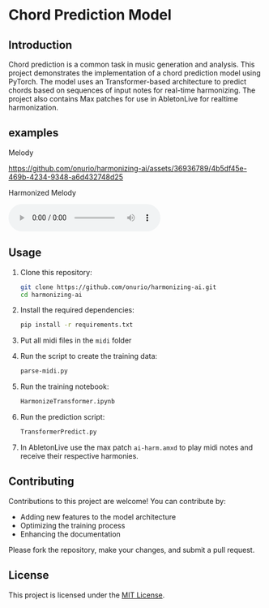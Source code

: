 # Chord Prediction Model

## Introduction

Chord prediction is a common task in music generation and analysis. This project demonstrates the implementation of a chord prediction model using PyTorch. The model uses an Transformer-based architecture to predict chords based on sequences of input notes for real-time harmonizing. The project also contains Max patches for use in AbletonLive for realtime harmonization.

## examples

Melody

https://github.com/onurio/harmonizing-ai/assets/36936789/4b5df45e-469b-4234-9348-a6d432748d25

Harmonized Melody

<audio controls>
  <source src="https://firebasestorage.googleapis.com/v0/b/the-omri-nuri-project-website.appspot.com/o/yes-harm.mp3?alt=media&token=df8802c7-d552-453c-be59-f4b35700f41b" type="audio/mp3">
  Your browser does not support the audio element.
</audio>


## Usage

1. Clone this repository:

   ```bash
   git clone https://github.com/onurio/harmonizing-ai.git
   cd harmonizing-ai
   ```

2. Install the required dependencies:

   ```bash
   pip install -r requirements.txt
   ```

3. Put all midi files in the `midi` folder

5. Run the script to create the training data:

   ```bash
   parse-midi.py
   ```

5. Run the training notebook:

   ```bash
   HarmonizeTransformer.ipynb
   ```

6. Run the prediction script:

   ```bash
   TransformerPredict.py
   ```

7. In AbletonLive use the max patch `ai-harm.amxd` to play midi notes and receive their respective harmonies.

## Contributing

Contributions to this project are welcome! You can contribute by:

- Adding new features to the model architecture
- Optimizing the training process
- Enhancing the documentation

Please fork the repository, make your changes, and submit a pull request.

## License

This project is licensed under the [MIT License](LICENSE).

